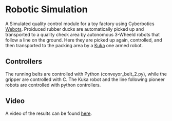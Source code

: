 # Robotic Simulation


A Simulated quality control module for a toy factory using  Cyberbotics [Webots](https://cyberbotics.com/).
Proiduced rubber ducks are automatically picked up and transported to a quality check area by autonomous 3-Wheeld robots that follow a line on the ground. Here they are picked up again, controlled, and then transported to the packing area by a [Kuka](https://www.kuka.com/de-de/produkte-leistungen/robotersysteme/industrieroboter) one armed robot.

## Controllers

The running belts are controlled with Python (conveyor_belt_2.py), while the gripper are controlled with C. The Kuka robot and the line following pioneer robots are controlled with python controllers.

## Video

A video of the results can be found [here](https://www.youtube.com/watch?v=OT6dlrk56P0&feature=youtu.be).
